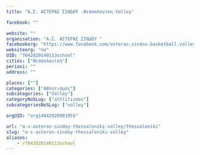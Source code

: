 ```yaml
---
title: "Α.Σ. ΑΣΤΕΡΑΣ ΣΙΝΔΟΥ -Θεσσαλονίκη-Volley"

facebook: ""

website: ""
organisation: "Α.Σ. ΑΣΤΕΡΑΣ ΣΙΝΔΟΥ "
facebookorg: "https://www.facebook.com/asteras.sindou.basketball.volleyball/"
websiteorg: "no"
UID: "7042020140113school"
cities: ["Θεσσαλονίκη"]
perioxi: ""
address: ""

places: [""]
categories: ["Αθλητισμός"]
subcategories: ["Volley"]
categoryNoSLug: ["athlitismos"]
subcategoriesNoSLug: ["volley"]

orgUID: "org14042020001055"

url: "a-s-asteras-sindoy-thessaloniki-volley/thessaloniki"
slug: "a-s-asteras-sindoy-thessaloniki-volley"
aliases:
    - /7042020140113school
---
```





